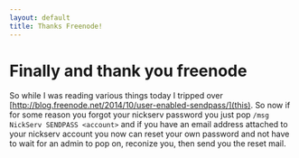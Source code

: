 ```yaml
---
layout: default
title: Thanks Freenode!
---
```


# Finally and thank you freenode  
So while I was reading various things today I tripped over [http://blog.freenode.net/2014/10/user-enabled-sendpass/](this). So now if for some reason you forgot your nickserv password you just pop `/msg NickServ SENDPASS <account>` and if you have an email address attached to your nickserv account you now can reset your own password and not have to wait for an admin to pop on, reconize you, then send you the reset mail. 
